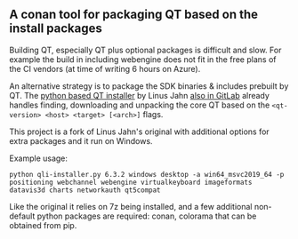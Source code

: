 ## A conan tool for packaging QT based on the install packages

Building QT, especially QT plus optional packages is difficult and slow. 
For example the build in including webengine does not fit in the free plans of the CI vendors (at time of writing 6 hours on Azure).

An alternative strategy is to package the SDK binaries & includes prebuilt by QT. The [python based QT installer](https://lnj.gitlab.io/post/qli-installer/) 
by Linus Jahn [also in GitLab](https://git.kaidan.im/lnj/qli-installer) already handles finding, downloading and unpacking the core
QT based on the `<qt-version> <host> <target> [<arch>]` flags. 

This project is a fork of Linus Jahn's original with additional options for extra packages and it run on Windows.

Example usage:

``python qli-installer.py 6.3.2 windows desktop -a win64_msvc2019_64 -p positioning webchannel webengine virtualkeyboard imageformats datavis3d charts networkauth qt5compat``

Like the original it relies on 7z being installed, and a few additional non-default python packages are required: conan, colorama that can be obtained from pip.

